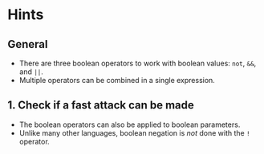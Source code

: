 # Hints

## General

- There are three boolean operators to work with boolean values: `not`, `&&`, and `||`.
- Multiple operators can be combined in a single expression.

## 1. Check if a fast attack can be made

- The boolean operators can also be applied to boolean parameters.
- Unlike many other languages, boolean negation is _not_ done with the `!` operator.
